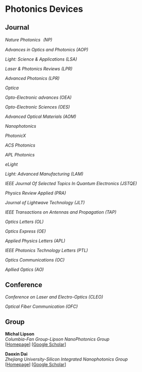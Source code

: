 # Photonics Devices

## Journal

*Nature Photonics（NP)*<br>

*Advances in Optics and Photonics (AOP)*<br>

*Light: Science & Applications (LSA)*<br>

*Laser & Photonics Reviews (LPR)*<br>

*Advanced Photonics (LPR)*<br>

*Optica*<br>

*Opto-Electronic advances (OEA)*<br>

*Opto-Electronic Sciences (OES)*<br>

*Advanced Optical Materials (AOM)*<br>

*Nanophotonics*<br>

*PhotonicX*<br>

*ACS Photonics*<br>

*APL Photonics*<br>

*eLight*<br>

*Light: Advanced Manufacturing (LAM)*<br>

*IEEE Journal Of Selected Topics In Quantum Electronics (JSTQE)*<br>

*Physics Review Applied (PRA)*<br>

*Journal of Lightwave Technology (JLT)*<br>

*IEEE Transactions on Antennas and Propagation (TAP)*<br>

*Optics Letters (OL)*<br>

*Optics Express (OE)*<br>

*Applied Physics Letters (APL)*<br>

*IEEE Photonics Technology Letters (PTL)*<br>

*Optics Communications (OC)*<br>

*Apllied Optics (AO)*<br>

## Conference

*Conference on Laser and Electro-Optics (CLEO)*<br>

*Optical Fiber Communication (OFC)*<br>

## Group

**Michal Lipson**<br>
*Columbia-Fan Group-Lipson NanoPhotonics Group*<br>
[[Homepage](https://lipson.ee.columbia.edu/)]
[[Google Scholar](https://scholar.google.com.hk/citations?user=EVXVTXkAAAAJ&hl=zh-CN&oi=ao)]

**Daoxin Dai**<br>
*Zhejiang University-Silicon Integrated Nanophotonics Group*<br>
[[Homepage](https://person.zju.edu.cn/dxdai/)]
[[Google Scholar](https://scholar.google.com.hk/citations?user=Wo4BMCsAAAAJ&hl=zh-CN&oi=ao)]



